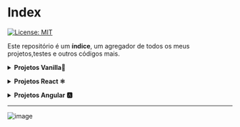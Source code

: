 # Index

[![License: MIT](https://img.shields.io/badge/License-MIT-yellow.svg)](https://opensource.org/licenses/MIT)

Este repositório é um **índice**, um agregador de todos os meus projetos,testes e outros códigos mais.

**<details><summary>Projetos Vanilla🍦</summary>**

- [**Portfólio**](https://github.com/dev-araujo/projetos/tree/main/Vanilla/portfolio/vanilla)
- [**Survey Form FreeCodeCamp**](https://github.com/dev-araujo/FreeCodeCamp/tree/main/Responsive-Web-Design/survey-form)
- [**Tribute Page - Hermann Hesse, FreeCodeCamp**](https://github.com/dev-araujo/FreeCodeCamp/tree/main/Responsive-Web-Design/tribute-page)
- [**Personal Portfolio Webpage - FreeCodeCamp**](https://github.com/dev-araujo/FreeCodeCamp/tree/main/Responsive-Web-Design/personal-portfolio-webpage)

</details>

**<details><summary>Projetos React ⚛️</summary>**

 -[**Landing page Restaurant**](https://github.com/dev-araujo/projetos/tree/main/React/restaurant)
- [**Pokedex com RxJS**](https://github.com/dev-araujo/projetos/tree/main/React/pokedex-react--rxjs)
- [**Chuck jokes app**](https://github.com/dev-araujo/projetos/tree/main/React/chuck-jokes)
- [**Astromach app**](https://github.com/dev-araujo/projetos/tree/main/React/astromach)
- [**Ws-work--CRUD**](https://github.com/dev-araujo/desafios/tree/main/React/ws-work)
- [**Brlogic--Podcast**](https://github.com/dev-araujo/desafios/tree/main/React/brlogic)

</details>

**<details><summary>Projetos Angular 🅰️ </summary>**

- [**Pokedex**](https://github.com/dev-araujo/projetos/tree/main/Angular/pokedex-angular)
- [**Rh Software--Tarot**](https://github.com/dev-araujo/tarot)

</details>

  ---

![image](https://i.pinimg.com/originals/ad/ed/1a/aded1af65adc72f0dfeb9d6d84d2fb01.gif)
